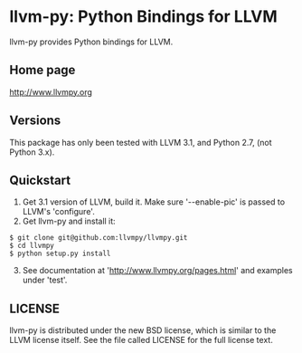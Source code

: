 # llvm-py: Python Bindings for LLVM #
llvm-py provides Python bindings for LLVM.

## Home page ##
http://www.llvmpy.org

## Versions ##
This package has only been tested with LLVM 3.1, and Python 2.7, (not Python 3.x).

## Quickstart ##
1.  Get 3.1 version of LLVM, build it. Make sure '--enable-pic' is passed to LLVM's 'configure'.
2.  Get llvm-py and install it:

```
$ git clone git@github.com:llvmpy/llvmpy.git
$ cd llvmpy
$ python setup.py install
```

3.  See documentation at 'http://www.llvmpy.org/pages.html' and examples under 'test'.

## LICENSE ##
llvm-py is distributed under the new BSD license, which is similar to the LLVM license itself.
See the file called LICENSE for the full license text.

